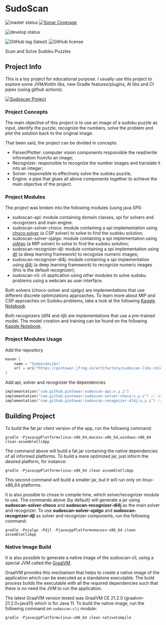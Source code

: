 # SudoScan
![master status](https://github.com/pintowar/sudoscan/actions/workflows/gradle_master.yml/badge.svg?branch=master)
[![Sonar Coverage](https://sonarcloud.io/api/project_badges/measure?project=pintowar_sudoscan&metric=coverage)](https://sonarcloud.io/dashboard?id=pintowar_sudoscan)

![develop status](https://github.com/pintowar/sudoscan/actions/workflows/gradle_develop.yml/badge.svg?branch=develop)

![GitHub tag (latest)](https://img.shields.io/github/v/tag/pintowar/sudoscan)
![GitHub license](https://img.shields.io/github/license/pintowar/sudoscan)

Scan and Solve Sudoku Puzzles

## Project Info

This is a toy project for educational purpose.
I usually use this project to explore some JVM/Kotlin libs, new Gradle features/plugins,
AI libs and CI pipes (using github actions).

[![Sudoscan Project](http://img.youtube.com/vi/8D4gMhDRu-U/0.jpg)](https://youtu.be/8D4gMhDRu-U "Sudoscan Project")

### Project Concepts

The main objective of this project is to use an image of a sudoku puzzle as input, identify the puzzle, 
recognize the numbers, solve the problem and plot the solution back to the original image.

That been said, the project can be divided in concepts:

* Parser/Plotter: computer vision components responsible the read/write information from/to an image;
* Recognizer: responsible to recognize the number images and translate it into an integer;
* Solver: responsible to effectively solve the sudoku puzzle;
* Engine: a pipe that glues all above components together to achieve the main objective of the project.

### Project Modules

The project was broken into the following modules (using java SPI):

* sudoscan-api: module containing domain classes, spi for solvers and recognizers and main engine.
* sudoscan-solver-choco: module containing a spi implementation using 
[choco solver](https://github.com/chocoteam/choco-solver) (a CSP solver) to solve to find the sudoku solution;
* sudoscan-solver-ojalgo: module containing a spi implementation using 
[ojAlgo](https://github.com/optimatika/ojAlgo) (a MIP solver) to solve to find the sudoku solution;
* sudoscan-recognizer-djl: module containing a spi implementation using [djl](https://github.com/deepjavalibrary/djl) 
(a deep learning framework) to recognize numeric images;  
* sudoscan-recognizer-dl4j: module containing a spi implementation using 
[dl4j](https://github.com/eclipse/deeplearning4j) (a deep learning framework) to recognize numeric images (this is the 
default recognizer);
* sudoscan-cli: cli application using other modules to solve sudoku problems using a webcam as user interface.

Both solvers (choco-solver and ojalgo) are implementations that use different discrete optimizations approaches. To
learn more about MIP and CSP approaches on Sudoku problems, take a look at the following 
[Kaggle Notebook](https://www.kaggle.com/pintowar/modeling-a-sudoku-solver-with-or-tools).

Both recognizers (dlf4 and djl) are implementations that use a pre-trained model. The model creation and training can be
found on the following [Kaggle Notebook](https://www.kaggle.com/pintowar/sudoscan-number-recognizer).

### Project Modules Usage

Add the repository

```kotlin
maven {
    name = "SudoscanLibs"
    url = uri("https://pintowar.jfrog.io/artifactory/sudoscan-libs-release")
}
```

Add api, solver and recognizer the dependencies

```kotlin
implementation("com.github.pintowar:sudoscan-api:x.y.z")
implementation("com.github.pintowar:sudoscan-solver-choco:x.y.z") // or sudoscan-solver-ojalgo
implementation("com.github.pintowar:sudoscan-recognizer-dl4j:x.y.z") // or sudoscan-recognizer-djl
```

## Building Project

To build the fat jar client version of the app, run the following command:

`gradle -PjavacppPlatform=linux-x86_64,macosx-x86_64,windows-x86_64 clean assembleCliApp`

The command above will build a fat jar containing the native dependencies of all informed platforms. 
To build a more optimized jar, just inform the desired platform, for instance: 

`gradle -PjavacppPlatform=linux-x86_64 clean assembleCliApp`

This second command will build a smaller jar, but it will run only on linux-x86_64 platforms.

It is also possible to chose in compile time, which solver/recognizer module to use. The commands above (by default) 
will generate a jar using **sudoscan-solver-choco** and **sudoscan-recognizer-dl4j** as the main solver and recognizer. 
To use **sudoscan-solver-ojalgo** and **sudoscan-recognizer-djl** as solver and recognizer components, 
run the following command:

`gradle -Pojalgo -Pdjl -PjavacppPlatform=macosx-x86_64 clean assembleCliApp`

### Native Image Build

It is also possible to generate a native image of the sudoscan-cli, using a special JVM called the 
[GraalVM](https://www.graalvm.org/).

GraalVM provides this mechanism that helps to create a native image of the application which can be executed as a 
standalone executable. The build process builds the executable with all the required dependencies such that 
there is no need the JVM to run the application.

The latest GraalVM version tested was GraalVM CE 21.2.0 (graalvm-21.2.0+java11) which is for Java 11. 
To build the native image, run the following command on `sudoscan-cli` module:

`gradle -PjavacppPlatform=linux-x86_64 clean nativeCompile`